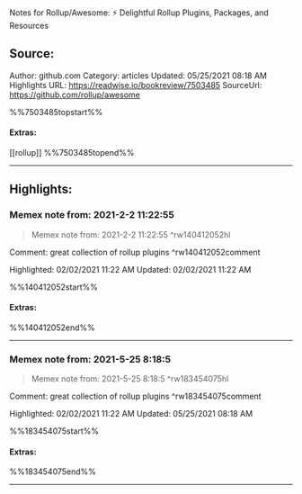 Notes for Rollup/Awesome: ⚡️ Delightful Rollup Plugins, Packages, and Resources

## Source:
Author: github.com
Category: articles
Updated: 05/25/2021 08:18 AM
Highlights URL: https://readwise.io/bookreview/7503485
SourceUrl: https://github.com/rollup/awesome

%%7503485topstart%%
#### Extras:
[[rollup]]
%%7503485topend%%
 
-----
 ## Highlights:

### Memex note from: 2021-2-2 11:22:55
>Memex note from: 2021-2-2 11:22:55 ^rw140412052hl

Comment: great collection of rollup plugins ^rw140412052comment

Highlighted: 02/02/2021 11:22 AM
Updated: 02/02/2021 11:22 AM

%%140412052start%%
#### Extras:

%%140412052end%%

------

### Memex note from: 2021-5-25 8:18:5
>Memex note from: 2021-5-25 8:18:5 ^rw183454075hl

Comment: great collection of rollup plugins ^rw183454075comment

Highlighted: 02/02/2021 11:22 AM
Updated: 05/25/2021 08:18 AM

%%183454075start%%
#### Extras:

%%183454075end%%



------

